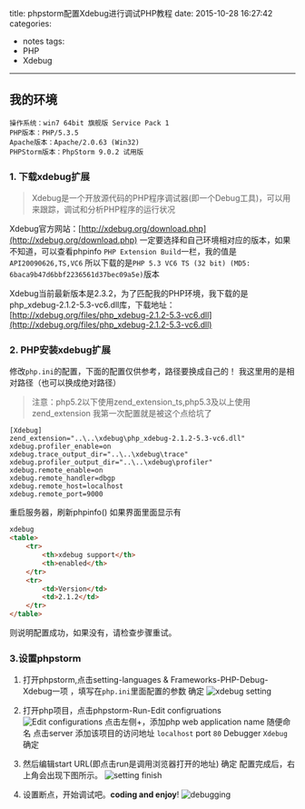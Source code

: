 title: phpstorm配置Xdebug进行调试PHP教程
date: 2015-10-28 16:27:42
categories:
- notes
tags:
- PHP
- Xdebug
---

## 我的环境



	操作系统：win7 64bit 旗舰版 Service Pack 1
	PHP版本：PHP/5.3.5
	Apache版本：Apache/2.0.63 (Win32) 
	PHPStorm版本：PhpStorm 9.0.2 试用版

### 1. 下载xdebug扩展
>Xdebug是一个开放源代码的PHP程序调试器(即一个Debug工具)，可以用来跟踪，调试和分析PHP程序的运行状况

Xdebug官方网站：[http://xdebug.org/download.php](http://xdebug.org/download.php)
一定要选择和自己环境相对应的版本，如果不知道，可以查看phpinfo `PHP Extension Build`一栏，我的值是`API20090626,TS,VC6`
所以下载的是`PHP 5.3 VC6 TS (32 bit) (MD5: 6baca9b47d6bbf2236561d37bec09a5e)`版本

Xdebug当前最新版本是2.3.2，为了匹配我的PHP环境，我下载的是php_xdebug-2.1.2-5.3-vc6.dll库，下载地址：[http://xdebug.org/files/php_xdebug-2.1.2-5.3-vc6.dll](http://xdebug.org/files/php_xdebug-2.1.2-5.3-vc6.dll)

### 2. PHP安装xdebug扩展

修改`php.ini`的配置，下面的配置仅供参考，路径要换成自己的！
我这里用的是相对路径（也可以换成绝对路径）
>注意：php5.2以下使用zend_extension_ts,php5.3及以上使用zend_extension
>我第一次配置就是被这个点给坑了

	[Xdebug]
	zend_extension="..\..\xdebug\php_xdebug-2.1.2-5.3-vc6.dll"
	xdebug.profiler_enable=on 
	xdebug.trace_output_dir="..\..\xdebug\trace"
	xdebug.profiler_output_dir="..\..\xdebug\profiler"
	xdebug.remote_enable=on
	xdebug.remote_handler=dbgp
	xdebug.remote_host=localhost
	xdebug.remote_port=9000

    
重启服务器，刷新phpinfo()
如果界面里面显示有
```html
xdebug
<table>
    <tr> 
        <th>xdebug support</th>
        <th>enabled</th>
    </tr>
    <tr>
        <td>Version</td>
		<td>2.1.2</td>
    </tr>
</table>
```
则说明配置成功，如果没有，请检查步骤重试。

### 3.设置phpstorm
1. 打开phpstorm,点击setting-languages & Frameworks-PHP-Debug-Xdebug一项 ，填写在`php.ini`里面配置的参数 确定
![xdebug setting](http://i13.tietuku.com/db8138c162b74d6d.png)

2. 打开php项目，点击phpstorm-Run-Edit configruations
![Edit configurations](http://i11.tietuku.com/dcea2f96c90ed735.png)
点击左侧+，添加php web application
name 随便命名 
点击server 添加该项目的访问地址 `localhost` port `80` Debugger `Xdebug` 确定

3. 然后编辑start URL(即点击run是调用浏览器打开的地址) 确定
配置完成后，右上角会出现下图所示。
![setting finish](http://i13.tietuku.com/b76c07bf1c79eaf2.png)

4. 设置断点，开始调试吧。**coding and enjoy**!
![debugging](http://i11.tietuku.com/6d73059bcd99d69c.png)
